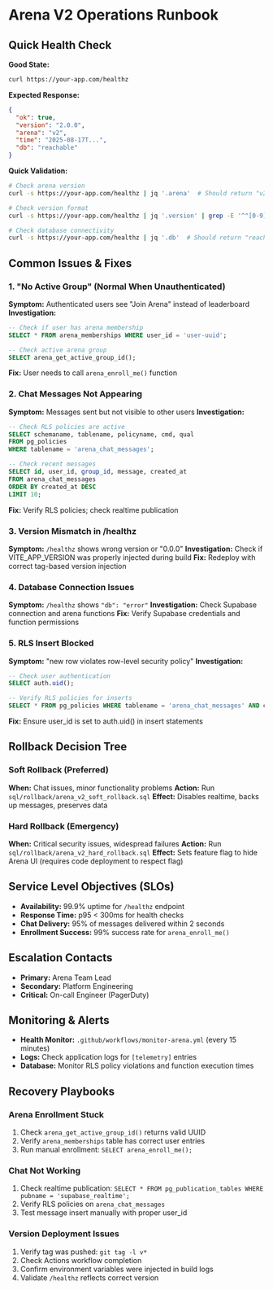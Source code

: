 # Arena V2 Operations Runbook

## Quick Health Check

**Good State:**
```bash
curl https://your-app.com/healthz
```

**Expected Response:**
```json
{
  "ok": true,
  "version": "2.0.0",
  "arena": "v2", 
  "time": "2025-08-17T...",
  "db": "reachable"
}
```

**Quick Validation:**
```bash
# Check arena version
curl -s https://your-app.com/healthz | jq '.arena'  # Should return "v2"

# Check version format
curl -s https://your-app.com/healthz | jq '.version' | grep -E '^"[0-9]+\.[0-9]+\.[0-9]+"$'

# Check database connectivity
curl -s https://your-app.com/healthz | jq '.db'  # Should return "reachable"
```

## Common Issues & Fixes

### 1. "No Active Group" (Normal When Unauthenticated)
**Symptom:** Authenticated users see "Join Arena" instead of leaderboard
**Investigation:**
```sql
-- Check if user has arena membership
SELECT * FROM arena_memberships WHERE user_id = 'user-uuid';

-- Check active arena group
SELECT arena_get_active_group_id();
```
**Fix:** User needs to call `arena_enroll_me()` function

### 2. Chat Messages Not Appearing
**Symptom:** Messages sent but not visible to other users
**Investigation:**
```sql
-- Check RLS policies are active
SELECT schemaname, tablename, policyname, cmd, qual 
FROM pg_policies 
WHERE tablename = 'arena_chat_messages';

-- Check recent messages
SELECT id, user_id, group_id, message, created_at 
FROM arena_chat_messages 
ORDER BY created_at DESC 
LIMIT 10;
```
**Fix:** Verify RLS policies; check realtime publication

### 3. Version Mismatch in /healthz
**Symptom:** `/healthz` shows wrong version or "0.0.0"
**Investigation:** Check if VITE_APP_VERSION was properly injected during build
**Fix:** Redeploy with correct tag-based version injection

### 4. Database Connection Issues
**Symptom:** `/healthz` shows `"db": "error"`
**Investigation:** Check Supabase connection and arena functions
**Fix:** Verify Supabase credentials and function permissions

### 5. RLS Insert Blocked
**Symptom:** "new row violates row-level security policy"
**Investigation:** 
```sql
-- Check user authentication
SELECT auth.uid();

-- Verify RLS policies for inserts
SELECT * FROM pg_policies WHERE tablename = 'arena_chat_messages' AND cmd = 'INSERT';
```
**Fix:** Ensure user_id is set to auth.uid() in insert statements

## Rollback Decision Tree

### Soft Rollback (Preferred)
**When:** Chat issues, minor functionality problems
**Action:** Run `sql/rollback/arena_v2_soft_rollback.sql`
**Effect:** Disables realtime, backs up messages, preserves data

### Hard Rollback (Emergency)
**When:** Critical security issues, widespread failures
**Action:** Run `sql/rollback/arena_v2_hard_rollback.sql`
**Effect:** Sets feature flag to hide Arena UI (requires code deployment to respect flag)

## Service Level Objectives (SLOs)

- **Availability:** 99.9% uptime for `/healthz` endpoint
- **Response Time:** p95 < 300ms for health checks
- **Chat Delivery:** 95% of messages delivered within 2 seconds
- **Enrollment Success:** 99% success rate for `arena_enroll_me()`

## Escalation Contacts

- **Primary:** Arena Team Lead
- **Secondary:** Platform Engineering
- **Critical:** On-call Engineer (PagerDuty)

## Monitoring & Alerts

- **Health Monitor:** `.github/workflows/monitor-arena.yml` (every 15 minutes)
- **Logs:** Check application logs for `[telemetry]` entries
- **Database:** Monitor RLS policy violations and function execution times

## Recovery Playbooks

### Arena Enrollment Stuck
1. Check `arena_get_active_group_id()` returns valid UUID
2. Verify `arena_memberships` table has correct user entries
3. Run manual enrollment: `SELECT arena_enroll_me();`

### Chat Not Working
1. Check realtime publication: `SELECT * FROM pg_publication_tables WHERE pubname = 'supabase_realtime';`
2. Verify RLS policies on `arena_chat_messages`
3. Test message insert manually with proper user_id

### Version Deployment Issues
1. Verify tag was pushed: `git tag -l v*`
2. Check Actions workflow completion
3. Confirm environment variables were injected in build logs
4. Validate `/healthz` reflects correct version